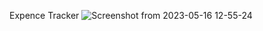 Expence Tracker
![Screenshot from 2023-05-16 12-55-24](https://github.com/BhanuPrakashBC/Expense-Tracker/assets/125272509/db32a909-14fb-44e8-96f8-204a20fd527a)
